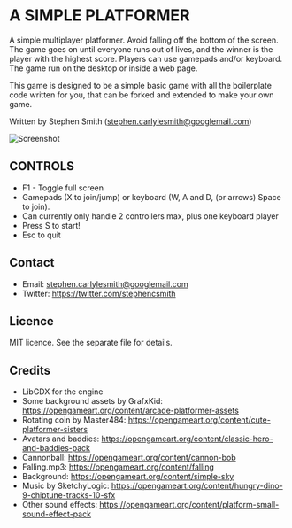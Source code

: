 # A SIMPLE PLATFORMER
A simple multiplayer platformer.  Avoid falling off the bottom of the screen.  The game goes on until everyone runs out of lives, and the winner is the player with the highest score.  Players can use gamepads and/or keyboard.  The game run on the desktop or inside a web page.

This game is designed to be a simple basic game with all the boilerplate code written for you, that can be forked and extended to make your own game.

Written by Stephen Smith (stephen.carlylesmith@googlemail.com)

![Screenshot](docs/screenshots/gameplay1.gif)


## CONTROLS
* F1 - Toggle full screen
* Gamepads (X to join/jump) or keyboard (W, A and D, (or arrows) Space to join).
* Can currently only handle 2 controllers max, plus one keyboard player
* Press S to start!
* Esc to quit


## Contact
* Email: stephen.carlylesmith@googlemail.com
* Twitter: https://twitter.com/stephencsmith


## Licence
MIT licence.  See the separate file for details.


## Credits
* LibGDX for the engine
* Some background assets by GrafxKid: https://opengameart.org/content/arcade-platformer-assets
* Rotating coin by Master484: https://opengameart.org/content/cute-platformer-sisters
* Avatars and baddies: https://opengameart.org/content/classic-hero-and-baddies-pack
* Cannonball: https://opengameart.org/content/cannon-bob
* Falling.mp3: https://opengameart.org/content/falling
* Background: https://opengameart.org/content/simple-sky
* Music by SketchyLogic: https://opengameart.org/content/hungry-dino-9-chiptune-tracks-10-sfx
* Other sound effects: https://opengameart.org/content/platform-small-sound-effect-pack

